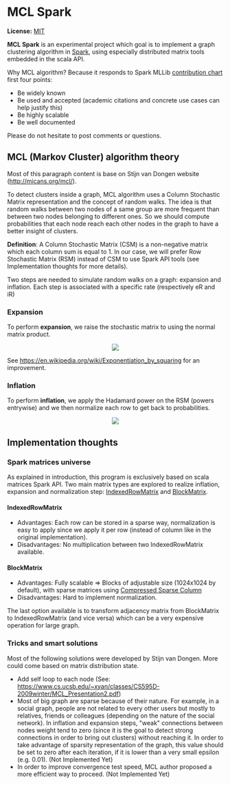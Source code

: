 # MCL Spark

**License:** [MIT](https://github.com/joandre/MCL_spark/blob/master/LICENSE.txt)

**MCL Spark** is an experimental project which goal is to implement a graph clustering algorithm in [Spark](https://github.com/apache/spark), using especially distributed matrix tools embedded in the scala API.

Why MCL algorithm? Because it responds to Spark MLLib [contribution chart](https://cwiki.apache.org/confluence/display/SPARK/Contributing+to+Spark#ContributingtoSpark-MLlib-specificContributionGuidelines) first four points:
 * Be widely known
 * Be used and accepted (academic citations and concrete use cases can help justify this)
 * Be highly scalable
 * Be well documented

Please do not hesitate to post comments or questions.

## MCL (Markov Cluster) algorithm theory
Most of this paragraph content is base on Stijn van Dongen website (http://micans.org/mcl/).

To detect clusters inside a graph, MCL algorithm uses a Column Stochastic Matrix representation and the concept of random walks. The idea is that random walks between two nodes of a same group are more frequent than between two nodes belonging to different ones. So we should compute probabilities that each node reach each other nodes in the graph to have a better insight of clusters.

**Definition**: A Column Stochastic Matrix (CSM) is a non-negative matrix which each column sum is equal to 1. In our case, we will prefer Row Stochastic Matrix (RSM) instead of CSM to use Spark API tools (see Implementation thoughts for more details).

Two steps are needed to simulate random walks on a graph: expansion and inflation. Each step is associated with a specific rate (respectively eR and iR)

### Expansion
To perform **expansion**, we raise the stochastic matrix to using the normal matrix product.

<div style="text-align:center"><img src ="https://github.com/joandre/MCL_spark/images/Expansion.png" /></div>
<!-- ![Expansion formula](/home/andrejoan/workspace/MCL_spark/images/Expansion.png) -->

See https://en.wikipedia.org/wiki/Exponentiation_by_squaring for an improvement.

### Inflation
To perform **inflation**, we apply the Hadamard power on the RSM (powers entrywise) and we then normalize each row to get back to probabilities.

<div style="text-align:center"><img src ="https://github.com/joandre/MCL_spark/images/Inflation.png" /></div>
<!-- ![Inflation formula](/home/andrejoan/workspace/MCL_spark/images/Inflation.png) -->

## Implementation thoughts

### Spark matrices universe
As explained in introduction, this program is exclusively based on scala matrices Spark API. Two main matrix types are explored to realize inflation, expansion and normalization step: [IndexedRowMatrix](http://spark.apache.org/docs/latest/api/scala/index.html#org.apache.spark.mllib.linalg.distributed.IndexedRowMatrix) and [BlockMatrix](http://spark.apache.org/docs/latest/api/scala/index.html#org.apache.spark.mllib.linalg.distributed.BlockMatrix).

#### IndexedRowMatrix
 * Advantages: Each row can be stored in a sparse way, normalization is easy to apply since we apply it per row (instead of column like in the original implementation).
 * Disadvantages: No multiplication between two IndexedRowMatrix available.

#### BlockMatrix
 * Advantages: Fully scalable => Blocks of adjustable size (1024x1024 by default), with sparse matrices using [Compressed Sparse Column](http://netlib.org/linalg/html_templates/node92.html)
 * Disadvantages: Hard to implement normalization.

The last option available is to transform adjacency matrix from BlockMatrix to IndexedRowMatrix (and vice versa) which can be a very expensive operation for large graph.

### Tricks and smart solutions
Most of the following solutions were developed by Stijn van Dongen. More could come based on matrix distribution state.

 * Add self loop to each node (See: https://www.cs.ucsb.edu/~xyan/classes/CS595D-2009winter/MCL_Presentation2.pdf)
 * Most of big graph are sparse because of their nature. For example, in a social graph, people are not related to every other users but mostly to relatives, friends or colleagues (depending on the nature of the social network). In inflation and expansion steps, "weak" connections between nodes weight tend to zero (since it is the goal to detect strong connections in order to bring out clusters) without reaching it. In order to take advantage of sparsity representation of the graph, this value should be set to zero after each iteration, if it is lower than a very small epsilon (e.g. 0.01). (Not Implemented Yet)
 * In order to improve convergence test speed, MCL author proposed a more efficient way to proceed. (Not Implemented Yet)


